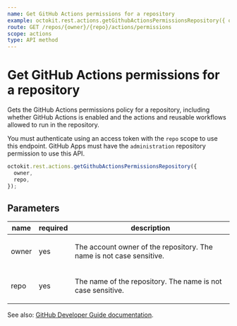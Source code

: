 ```yaml
---
name: Get GitHub Actions permissions for a repository
example: octokit.rest.actions.getGithubActionsPermissionsRepository({ owner, repo })
route: GET /repos/{owner}/{repo}/actions/permissions
scope: actions
type: API method
---
```


# Get GitHub Actions permissions for a repository

Gets the GitHub Actions permissions policy for a repository, including whether GitHub Actions is enabled and the actions and reusable workflows allowed to run in the repository.

You must authenticate using an access token with the `repo` scope to use this endpoint. GitHub Apps must have the `administration` repository permission to use this API.

```js
octokit.rest.actions.getGithubActionsPermissionsRepository({
  owner,
  repo,
});
```

## Parameters

<table>
  <thead>
    <tr>
      <th>name</th>
      <th>required</th>
      <th>description</th>
    </tr>
  </thead>
  <tbody>
    <tr><td>owner</td><td>yes</td><td>

The account owner of the repository. The name is not case sensitive.

</td></tr>
<tr><td>repo</td><td>yes</td><td>

The name of the repository. The name is not case sensitive.

</td></tr>
  </tbody>
</table>

See also: [GitHub Developer Guide documentation](https://docs.github.com/rest/reference/actions#get-github-actions-permissions-for-a-repository).
